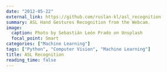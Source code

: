 ```yaml
---
date: "2012-05-22"
external_link: https://github.com/ruslan-kl/asl_recognition
summary: ASL Hand Gestures Recognition from the Webcam.
image:
  caption: Photo by Sebastián León Prado on Unsplash
  focal_point: Smart
categories: ["Machine Learning"]
tags: ["Python", "Computer Vision", "Machine Learning"]
title: ASL Recognition
reading_time: false
---
```

